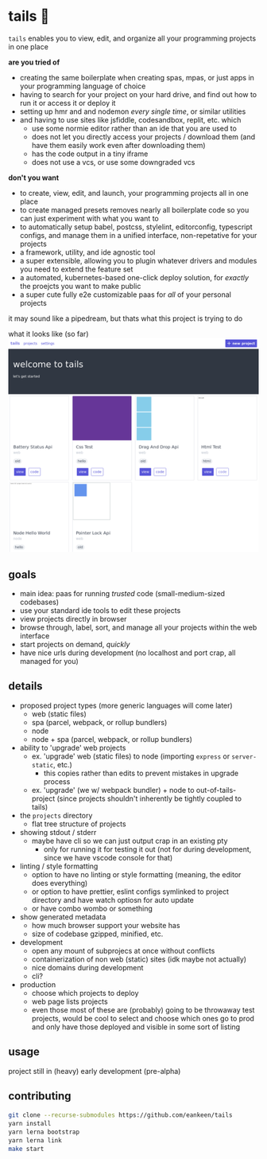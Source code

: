# tails 🦊

`tails` enables you to view, edit, and organize all your programming projects in one place

**are you tried of**

- creating the same boilerplate when creating spas, mpas, or just apps in your programming language of choice
- having to search for your project on your hard drive, and find out how to run it or access it or deploy it
- setting up hmr and and nodemon _every single time_, or similar utilities
- and having to use sites like jsfiddle, codesandbox, replit, etc. which
  - use some normie editor rather than an ide that you are used to
  - does not let you directly access your projects / download them (and have them easily work even after downloading them)
  - has the code output in a tiny iframe
  - does not use a vcs, or use some downgraded vcs

**don't you want**

- to create, view, edit, and launch, your programming projects all in one place
- to create managed presets removes nearly all boilerplate code so you can just experiment with what you want to
- to automatically setup babel, postcss, stylelint, editorconfig, typescript configs, and manage them in a unified interface, non-repetative for your projects
- a framework, utility, and ide agnostic tool
- a super extensible, allowing you to plugin whatever drivers and modules you need to extend the feature set
- a automated, kubernetes-based one-click deploy solution, for _exactly_ the proejcts you want to make public
- a super cute fully e2e customizable paas for _all_ of your personal projects

it may sound like a pipedream, but thats what this project is trying to do

what it looks like (so far)
![tails preview](./tails.png)

## goals

- main idea: paas for running _trusted_ code (small-medium-sized codebases)
- use your standard ide tools to edit these projects
- view projects directly in browser
- browse through, label, sort, and manage all your projects within the web interface
- start projects on demand, _quickly_
- have nice urls during development (no localhost and port crap, all managed for you)

## details

- proposed project types (more generic languages will come later)
  - web (static files)
  - spa (parcel, webpack, or rollup bundlers)
  - node
  - node + spa (parcel, webpack, or rollup bundlers)
- ability to 'upgrade' web projects
  - ex. 'upgrade' web (static files) to node (importing `express` or `server-static`, etc.)
    - this copies rather than edits to prevent mistakes in upgrade process
  - ex. 'upgrade' (we w/ webpack bundler) + node to out-of-tails-project (since projects shouldn't inherently be tightly coupled to tails)
- the `projects` directory
  - flat tree structure of projects
- showing stdout / stderr
  - maybe have cli so we can just output crap in an existing pty
    - only for running it for testing it out (not for during development, since we have vscode console for that)
- linting / style formatting
  - option to have no linting or style formatting (meaning, the editor does everything)
  - or option to have prettier, eslint configs symlinked to project directory and have watch optiosn for auto update
  - or have combo wombo or something
- show generated metadata
  - how much browser support your website has
  - size of codebase gzipped, minified, etc.
- development
  - open any mount of subprojecs at once without conflicts
  - containerization of non web (static) sites (idk maybe not actually)
  - nice domains during development
  - cli?
- production
  - choose which projects to deploy
  - web page lists projects
  - even those most of these are (probably) going to be throwaway test projects, would be cool to select and choose which ones go to prod and only have those deployed and visible in some sort of listing

## usage

project still in (heavy) early development (pre-alpha)

## contributing

```sh
git clone --recurse-submodules https://github.com/eankeen/tails
yarn install
yarn lerna bootstrap
yarn lerna link
make start
```
